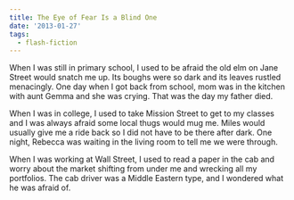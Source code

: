 ```yaml
---
title: The Eye of Fear Is a Blind One
date: '2013-01-27'
tags:
  - flash-fiction
---
```


When I was still in primary school, I used to be afraid the old elm on Jane
Street would snatch me up. Its boughs were so dark and its leaves rustled
menacingly. One day when I got back from school, mom was in the kitchen with
aunt Gemma and she was crying. That was the day my father died.

<!-- truncate -->

When I was in college, I used to take Mission Street to get to my classes and I
was always afraid some local thugs would mug me. Miles would usually give me a
ride back so I did not have to be there after dark. One night, Rebecca was
waiting in the living room to tell me we were through.

When I was working at Wall Street, I used to read a paper in the cab and worry
about the market shifting from under me and wrecking all my portfolios. The cab
driver was a Middle Eastern type, and I wondered what he was afraid of.
